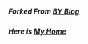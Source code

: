 ##### Forked From [BY Blog](https://github.com/qiubaiying/qiubaiying.github.io)
##### Here is [My Home](https://wzhfantastic.github.io/)
